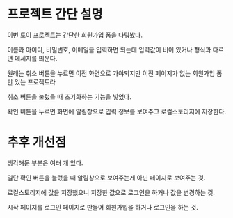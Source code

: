 # 프로젝트 간단 설명

이번 토이 프로젝트는 간단한 회원가입 폼을 다뤄봤다.

이름과 아이디, 비밀번호, 이메일을 입력하면 되는데 입력값이 비어 있거나 형식과 다르면 메세지를 띄운다.

원래는 취소 버튼을 누르면 이전 화면으로 가야되지만 이전 페이지가 없는 회원가입 폼만 있는 프로젝트라 

취소 버튼을 눌렀을 때 초기화하는 기능을 넣었다.

확인 버튼을 누르면 화면에 알림창으로 입력 정보를 보여주고 로컬스토리지에 저장한다.

# 추후 개선점

생각해둔 부분은 여러 개 있다.

일단 확인 버튼을 눌렀을 때 알림창으로 보여주는게 아닌 페이지로 보여주는 것.

로컬스토리지에 값을 저장했으니 저장한 값으로 로그인을 하거나 값을 변경하는 것.

시작 페이지를 로그인 페이지로 만들어 회원가입을 하거나 로그인을 하는 것.

